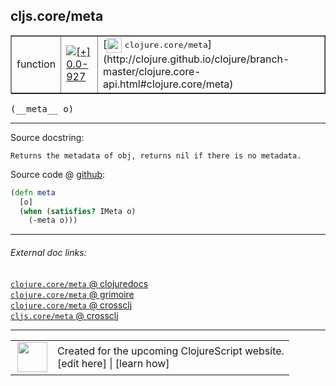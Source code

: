 ## cljs.core/meta



 <table border="1">
<tr>
<td>function</td>
<td><a href="https://github.com/cljsinfo/cljs-api-docs/tree/0.0-927"><img valign="middle" alt="[+] 0.0-927" title="Added in 0.0-927" src="https://img.shields.io/badge/+-0.0--927-lightgrey.svg"></a> </td>
<td>
[<img height="24px" valign="middle" src="http://i.imgur.com/1GjPKvB.png"> <samp>clojure.core/meta</samp>](http://clojure.github.io/clojure/branch-master/clojure.core-api.html#clojure.core/meta)
</td>
</tr>
</table>


 <samp>
(__meta__ o)<br>
</samp>

---





Source docstring:

```
Returns the metadata of obj, returns nil if there is no metadata.
```


Source code @ [github](https://github.com/clojure/clojurescript/blob/r2027/src/cljs/cljs/core.cljs#L1018-L1022):

```clj
(defn meta
  [o]
  (when (satisfies? IMeta o)
    (-meta o)))
```

<!--
Repo - tag - source tree - lines:

 <pre>
clojurescript @ r2027
└── src
    └── cljs
        └── cljs
            └── <ins>[core.cljs:1018-1022](https://github.com/clojure/clojurescript/blob/r2027/src/cljs/cljs/core.cljs#L1018-L1022)</ins>
</pre>

-->

---



###### External doc links:

[`clojure.core/meta` @ clojuredocs](http://clojuredocs.org/clojure.core/meta)<br>
[`clojure.core/meta` @ grimoire](http://conj.io/store/v1/org.clojure/clojure/1.7.0-beta3/clj/clojure.core/meta/)<br>
[`clojure.core/meta` @ crossclj](http://crossclj.info/fun/clojure.core/meta.html)<br>
[`cljs.core/meta` @ crossclj](http://crossclj.info/fun/cljs.core.cljs/meta.html)<br>

---

 <table>
<tr><td>
<img valign="middle" align="right" width="48px" src="http://i.imgur.com/Hi20huC.png">
</td><td>
Created for the upcoming ClojureScript website.<br>
[edit here] | [learn how]
</td></tr></table>

[edit here]:https://github.com/cljsinfo/cljs-api-docs/blob/master/cljsdoc/cljs.core_meta.cljsdoc
[learn how]:https://github.com/cljsinfo/cljs-api-docs/wiki/cljsdoc-files

<!--

This information was too distracting to show to readers, but I'll leave it
commented here since it is helpful to:

- pretty-print the data used to generate this document
- and show how to retrieve that data



The API data for this symbol:

```clj
{:ns "cljs.core",
 :name "meta",
 :signature ["[o]"],
 :history [["+" "0.0-927"]],
 :type "function",
 :full-name-encode "cljs.core_meta",
 :source {:code "(defn meta\n  [o]\n  (when (satisfies? IMeta o)\n    (-meta o)))",
          :title "Source code",
          :repo "clojurescript",
          :tag "r2027",
          :filename "src/cljs/cljs/core.cljs",
          :lines [1018 1022]},
 :full-name "cljs.core/meta",
 :clj-symbol "clojure.core/meta",
 :docstring "Returns the metadata of obj, returns nil if there is no metadata."}

```

Retrieve the API data for this symbol:

```clj
;; from Clojure REPL
(require '[clojure.edn :as edn])
(-> (slurp "https://raw.githubusercontent.com/cljsinfo/cljs-api-docs/catalog/cljs-api.edn")
    (edn/read-string)
    (get-in [:symbols "cljs.core/meta"]))
```

-->
